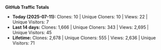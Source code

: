 
**GitHub Traffic Totals**

- **Today (2025-07-11):** Clones: 10 | Unique Cloners: 10 | Views: 22 | Unique Visitors: 7
- **Last 14 days:** Clones: 1,666 | Unique Cloners: 343 | Views: 2,695 | Unique Visitors: 45
- **Lifetime:** Clones: 2,678 | Unique Cloners: 555 | Views: 2,636 | Unique Visitors: 71
